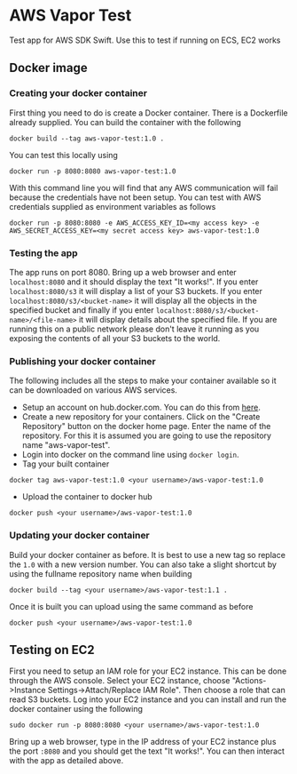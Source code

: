 # AWS Vapor Test
Test app for AWS SDK Swift. Use this to test if running on ECS, EC2 works

## Docker image

### Creating your docker container

First thing you need to do is create a Docker container. There is a Dockerfile already supplied. You can build the container with the following
```
docker build --tag aws-vapor-test:1.0 .
```
You can test this locally using 
```
docker run -p 8080:8080 aws-vapor-test:1.0
```
With this command line you will find that any AWS communication will fail because the credentials have not been setup. You can test with AWS credentials supplied as environment variables as follows
```
docker run -p 8080:8080 -e AWS_ACCESS_KEY_ID=<my access key> -e AWS_SECRET_ACCESS_KEY=<my secret access key> aws-vapor-test:1.0
```

### Testing the app

The app runs on port 8080. Bring up a web browser and enter `localhost:8080` and it should display the text "It works!". If you enter `localhost:8080/s3` it will display a list of your S3 buckets. If you enter `localhost:8080/s3/<bucket-name>` it will display all the objects in the specified bucket and finally if you enter `localhost:8080/s3/<bucket-name>/<file-name>` it will display details about the specified file. If you are running this on a public network please don't leave it running as you exposing the contents of all your S3 buckets to the world.

### Publishing your docker container

The following includes all the steps to make your container available so it can be downloaded on various AWS services.

- Setup an account on hub.docker.com. You can do this from [here](https://hub.docker.com/). 
- Create a new repository for your containers. Click on the "Create Repository" button on the docker home page. Enter the name of the repository. For this it is assumed you are going to use the repository name "aws-vapor-test". 
- Login into docker on the command line using `docker login`.
- Tag your built container
```
docker tag aws-vapor-test:1.0 <your username>/aws-vapor-test:1.0
```
- Upload the container to docker hub
```
docker push <your username>/aws-vapor-test:1.0 
```

### Updating your docker container

Build your docker container as before. It is best to use a new tag so replace the `1.0` with a new version number. You can also take a slight shortcut by using the fullname repository name when building
```
docker build --tag <your username>/aws-vapor-test:1.1 .
```
Once it is built you can upload using the same command as before
```
docker push <your username>/aws-vapor-test:1.0 
```

## Testing on EC2

First you need to setup an IAM role for your EC2 instance. This can be done through the AWS console. Select your EC2 instance, choose "Actions->Instance Settings->Attach/Replace IAM Role". Then choose a role that can read S3 buckets. Log into your EC2 instance and you can install and run the docker container using the following
```
sudo docker run -p 8080:8080 <your username>/aws-vapor-test:1.0
```
Bring up a web browser, type in the IP address of your EC2 instance plus the port `:8080` and you should get the text "It works!". You can then interact with the app as detailed above. 
